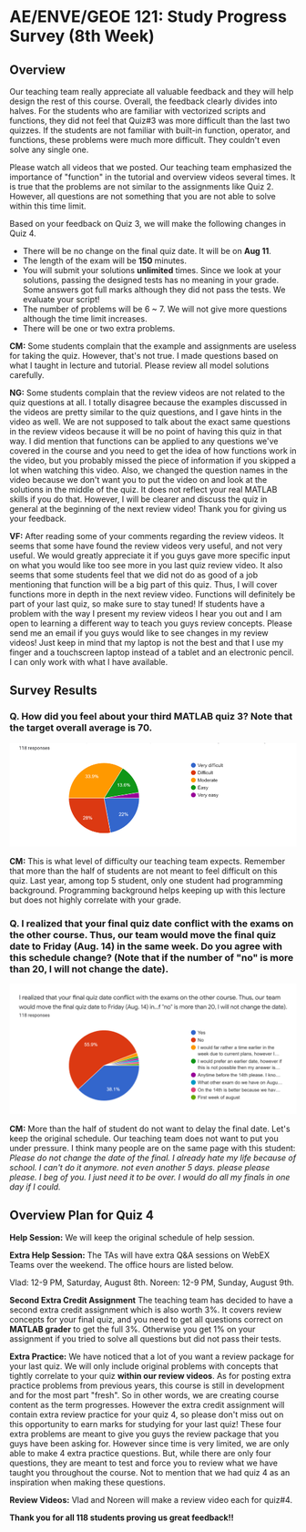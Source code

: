 # AE/ENVE/GEOE 121: Study Progress Survey (8th Week)

## Overview
Our teaching team really appreciate all valuable feedback and they will help design the rest of this course. Overall, the feedback clearly divides into halves. For the students who are familiar with vectorized scripts and functions, they did not feel that Quiz#3 was more difficult than the last two quizzes. If the students are not familiar with built-in function, operator, and functions, these problems were much more difficult. They couldn't even solve any single one. 

Please watch all videos that we posted. Our teaching team emphasized the importance of "function" in the tutorial and overview videos several times. It is true that the problems are not similar to the assignments like Quiz 2. However, all questions are not something that you are not able to solve within this time limit. 

Based on your feedback on Quiz 3, we will make the following changes in Quiz 4.
- There will be no change on the final quiz date. It will be on **Aug 11**.
- The length of the exam will be **150** minutes.
- You will submit your solutions **unlimited** times. Since we look at your solutions, passing the designed tests has no meaning in your grade. Some answers got full marks although they did not pass the tests. We evaluate your script!
- The number of problems will be 6 ~ 7. We will not give more questions although the time limit increases. 
- There will be one or two extra problems. 

**CM:** Some students complain that the example and assignments are useless for taking the quiz. However, that's not true. I made questions based on what I taught in lecture and tutorial. Please review all model solutions carefully. 

**NG:** Some students complain that the review videos are not related to the quiz questions at all. I totally disagree because the examples discussed in the videos are pretty similar to the quiz questions, and I gave hints in the video as well. We are not supposed to talk about the exact same questions in the review videos because it will be no point of having this quiz in that way. I did mention that functions can be applied to any questions we've covered in the course and you need to get the idea of how functions work in the video, but you probably missed the piece of information if you skipped a lot when watching this video. Also, we changed the question names in the video because we don't want you to put the video on and look at the solutions in the middle of the quiz. It does not reflect your real MATLAB skills if you do that. However, I will be clearer and discuss the quiz in general at the beginning of the next review video! Thank you for giving us your feedback.

**VF:** After reading some of your comments regarding the review videos. It seems that some have found the review videos very useful, and not very useful. We would greatly appreciate it if you guys gave more specific input on what you would like too see more in you last quiz review video. It also seems that some students feel that we did not do as good of a job mentioning that function will be a big part of this quiz. Thus, I will cover functions more in depth in the next review video. Functions will definitely be part of your last quiz, so make sure to stay tuned! If students have a problem with the way I present my review videos I hear you out and I am open to learning a different way to teach you guys review concepts. Please send me an email if you guys would like to see changes in my review videos! Just keep in mind that my laptop is not the best and that I use my finger and a touchscreen laptop instead of a tablet and an electronic pencil. I can only work with what I have available.

## Survey Results
### Q. How did you feel about your third MATLAB quiz 3? Note that the target overall average is 70.
![](Q1.png)

**CM:** This is what level of difficulty our teaching team expects. Remember that more than the half of students are not meant to feel difficult on this quiz. Last year, among top 5 student, only one student had programming background. Programming background helps keeping up with this lecture but does not highly correlate with your grade.  
  

### Q. I realized that your final quiz date conflict with the exams on the other course. Thus, our team would move the final quiz date to Friday (Aug. 14) in the same week. Do you agree with this schedule change? (Note that if the number of "no" is more than 20, I will not change the date).
![](Q2.png)

**CM:** More than the half of student do not want to delay the final date. Let's keep the original schedule. Our teaching team does not want to put you under pressure. I think many people are on the same page with this student:
*Please do not change the date of the final. I already hate my life because of school. I can't do it anymore. not even another 5 days. please please please. I beg of you. I just need it to be over. I would do all my finals in one day if I could.*

## Overview Plan for Quiz 4 

**Help Session:** We will keep the original schedule of help session.

**Extra Help Session:** The TAs will have extra Q&A sessions on WebEX Teams over the weekend. The office hours are listed below.

Vlad: 12-9 PM, Saturday, August 8th.
Noreen: 12-9 PM, Sunday, August 9th.

**Second Extra Credit Assignment** The teaching team has decided to have a second extra credit assignment which is also worth 3%. It covers review concepts for your final quiz, and you need to get all questions correct on **MATLAB grader** to get the full 3%. Otherwise you get 1% on your assignment if you tried to solve all questions but did not pass their tests. 

**Extra Practice:** We have noticed that a lot of you want a review package for your last quiz. We will only include original problems with concepts that tightly correlate to your quiz **within our review videos**. As for posting extra practice problems from previous years, this course is still in development and for the most part "fresh". So in other words, we are creating course content as the term progresses. However the extra credit assignment will contain extra review practice for your quiz 4, so please don't miss out on this opportunity to earn marks for studying for your last quiz! These four extra problems are meant to give you guys the review package that you guys have been asking for. However since time is very limited, we are only able to make 4 extra practice questions. But, while there are only four questions, they are meant to test and force you to review what we have taught you throughout the course. Not to mention that we had quiz 4 as an inspiration when making these questions.

**Review Videos:** Vlad and Noreen will make a review video each for quiz#4.

**Thank you for all 118 students proving us great feedback!!**

